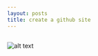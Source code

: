 ```yaml
---
layout: posts
title: create a github site
---
```

##

![alt text](/assets/images/git.jpg "First you need to install git on your computer")